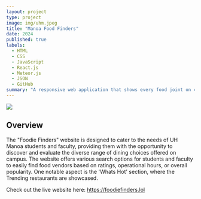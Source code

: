 ```yaml
---
layout: project
type: project
image: img/uhm.jpeg
title: "Manoa Food Finders"
date: 2024
published: true
labels:
  - HTML
  - CSS
  - JavaScript
  - React.js
  - Meteor.js
  - JSON
  - GitHub
summary: "A responsive web application that shows every food joint on campus."
--- 
```


<img class="img-fluid" src="../img/toppick.jpeg">

## Overview 
The "Foodie Finders" website is designed to cater to the needs of UH Manoa students and faculty, providing them with the opportunity to discover and evaluate the diverse range of dining choices offered on campus. The website offers various search options for students and faculty to easily find food vendors based on ratings, operational hours, or overall popularity. One notable aspect is the 'Whats Hot' section, where the Trending restaurants are showcased.


<script src="https://gist.github.com/JJ17de/d3d8e927fa35508367986d7396a8eb0e.js"></script>














Check out the live website here: https://foodiefinders.lol
